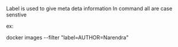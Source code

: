 Label is used to give meta deta information 
In command all are case senstive 

ex:

docker images --filter "label=AUTHOR=Narendra"
